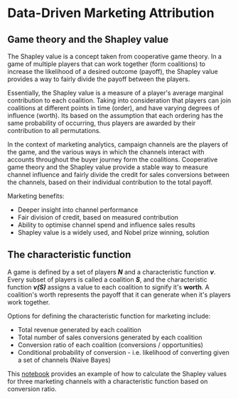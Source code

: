 # Data-Driven Marketing Attribution

## Game theory and the Shapley value
The Shapley value is a concept taken from cooperative game theory. In a game of multiple players that can work together (form coalitions) to increase the likelihood of a desired outcome (payoff), the Shapley value provides a way to fairly divide the payoff between the players.

Essentially, the Shapley value is a measure of a player's average marginal contribution to each coalition. Taking into consideration that players can join coalitions at different points in time (order), and have varying degrees of influence (worth). Its based on the assumption that each ordering has the same probability of occurring, thus players are awarded by their contribution to all permutations.

In the context of marketing analytics, campaign channels are the players of the game, and the various ways in which the channels interact with accounts throughout the buyer journey form the coalitions. Cooperative game theory and the Shapley value provide a stable way to measure channel influence and fairly divide the credit for sales conversions between the channels, based on their individual contribution to the total payoff.

Marketing benefits:
* Deeper insight into channel performance
* Fair division of credit, based on measured contribution
* Ability to optimise channel spend and influence sales results
* Shapley value is a widely used, and Nobel prize winning, solution

## The characteristic function

A game is defined by a set of players ***N*** and a characteristic function ***v***. Every subset of players is called a coalition ***S***, and the characteristic function ***v(S)*** assigns a value to each coalition to signify it's **worth**. A coalition's worth represents the payoff that it can generate when it's players work together.

Options for defining the characteristic function for marketing include:
* Total revenue generated by each coalition
* Total number of sales conversions generated by each coalition
* Conversion ratio of each coalition (conversions / opportunities)
* Conditional probability of conversion - i.e. likelihood of converting given a set of channels (Naive Bayes)

This [notebook](game_theory_attribution.ipynb) provides an example of how to calculate the Shapley values for three marketing channels with a characteristic function based on conversion ratio.
